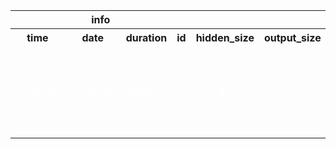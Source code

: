 <table>
<tr>
<th colspan=4 style="text-align: center; vertical-align: middle;">info</th>
<th colspan=6 style="text-align: center; vertical-align: middle;">ConvNet</th>
<th colspan=1 style="text-align: center; vertical-align: middle;">Adam</th>
<th colspan=5 style="text-align: center; vertical-align: middle;">train_model</th>
<th colspan=2 style="text-align: center; vertical-align: middle;">metrics</th>
</tr>
<th style="text-align: center; vertical-align: middle;">time</th>
<th style="text-align: center; vertical-align: middle;">date</th>
<th style="text-align: center; vertical-align: middle;">duration</th>
<th style="text-align: center; vertical-align: middle;">id</th>
<th style="text-align: center; vertical-align: middle;">hidden_size</th>
<th style="text-align: center; vertical-align: middle;">output_size</th>
<th style="text-align: center; vertical-align: middle;">kernel_dim</th>
<th style="text-align: center; vertical-align: middle;">in_channels</th>
<th style="text-align: center; vertical-align: middle;">mid_channels</th>
<th style="text-align: center; vertical-align: middle;">out_channels</th>
<th style="text-align: center; vertical-align: middle;">lr</th>
<th style="text-align: center; vertical-align: middle;">model</th>
<th style="text-align: center; vertical-align: middle;">num_epochs</th>
<th style="text-align: center; vertical-align: middle;">criterion</th>
<th style="text-align: center; vertical-align: middle;">optimizer</th>
<th style="text-align: center; vertical-align: middle;">device</th>
<th style="text-align: center; vertical-align: middle;">accuracy</th>
<th style="text-align: center; vertical-align: middle;">rand_accurary</th>
</tr>
<tr>
<td style="text-align: center; vertical-align: middle;"> <font color=white>17:52:43</font></td>
<td style="text-align: center; vertical-align: middle;"> <font color=white>04/20/23</font></td>
<td style="text-align: center; vertical-align: middle;"> <font color=white>26.53 s</font></td>
<td style="text-align: center; vertical-align: middle;"> <font color=white>1</font></td>
<td style="text-align: center; vertical-align: middle;"> <font color=white>80</font></td>
<td style="text-align: center; vertical-align: middle;"> <font color=white>2</font></td>
<td style="text-align: center; vertical-align: middle;"> <font color=white>10</font></td>
<td style="text-align: center; vertical-align: middle;"> <font color=white>1</font></td>
<td style="text-align: center; vertical-align: middle;"> <font color=white>12</font></td>
<td style="text-align: center; vertical-align: middle;"> <font color=white>16</font></td>
<td style="text-align: center; vertical-align: middle;"> <font color=white>0.001</font></td>
<td style="text-align: center; vertical-align: middle;"> <font color=white>ConvNet(
  (feature_extraction): Sequential(
    (0): Conv2d...</font></td>
<td style="text-align: center; vertical-align: middle;"> <font color=white>12</font></td>
<td style="text-align: center; vertical-align: middle;"> <font color=white>CrossEntropyLoss()</font></td>
<td style="text-align: center; vertical-align: middle;"> <font color=white>Adam (
Parameter Group 0
    amsgrad: False
    betas: (0.9,...</font></td>
<td style="text-align: center; vertical-align: middle;"> <font color=white>cpu</font></td>
<td style="text-align: center; vertical-align: middle;"> <font color=white>0.0</font></td>
<td style="text-align: center; vertical-align: middle;"> <font color=white>50.0</font></td>
</tr>

